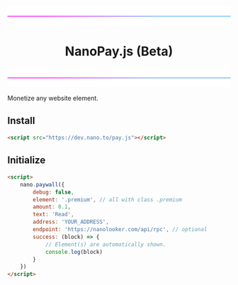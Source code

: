 ![line](https://github.com/fwd/n2/raw/master/.github/line.png)

<h1 align="center">NanoPay.js (Beta)</h1>

![line](https://github.com/fwd/n2/raw/master/.github/line.png)

Monetize any website element. 

## Install

```html
<script src="https://dev.nano.to/pay.js"></script>
```

## Initialize

```html
<script>
    nano.paywall({ 
        debug: false,
        element: '.premium', // all with class .premium
        amount: 0.1,
        text: 'Read',
        address: 'YOUR_ADDRESS', 
        endpoint: 'https://nanolooker.com/api/rpc', // optional
        success: (block) => {
        	// Element(s) are automatically shown.
        	console.log(block)
        }
    })
</script>
```
